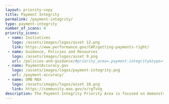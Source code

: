 ```yaml
---
layout: priority-copy
title: Payment Integrity
permalink: /payment-integrity/
type: payment-integrity
number_of_icons: 4
priority_icons: 
 - name: Initiatives
   logo: /assets/images/logos/asset 12.png
   link: https://www.performance.gov/CAP/getting-payments-right/
 - name: Guidance, Policies and Resources
   logo: /assets/images/logos/asset 9.png
   url: /policies-and-guidance/#priority_area=.payment-integrity&type=*
 - name: PaymentAccuracy.gov
   logo: /assets/images/logos/payment-integrity.png
   url: /payment-accuracy/
 - name: OMB MAX
   logo: /assets/images/logos/asset 10.png
   link: https://community.max.gov/x/rgTvVg
description: The Payment Integrity Priority Area is focused on demonstrating stewardship of taxpayer dollars by reducing monetary loss and making payments correctly the first time.
---
```


